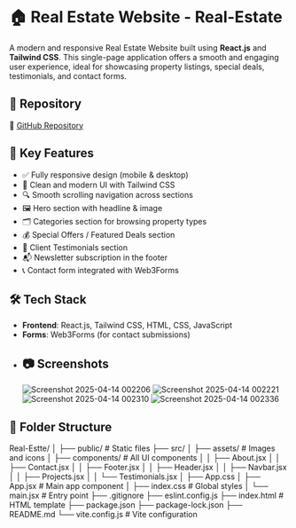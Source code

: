# 🏠 Real Estate Website - Real-Estate

A modern and responsive Real Estate Website built using **React.js** and **Tailwind CSS**. This single-page application offers a smooth and engaging user experience, ideal for showcasing property listings, special deals, testimonials, and contact forms.

## 📁 Repository

🔗 [GitHub Repository](https://github.com/ADITYASINHA20/Real-Estte)

## 🚀 Key Features

- ✅ Fully responsive design (mobile & desktop)
- 🌟 Clean and modern UI with Tailwind CSS
- 🔍 Smooth scrolling navigation across sections
- 🖼️ Hero section with headline & image
- 🗂️ Categories section for browsing property types
- 💰 Special Offers / Featured Deals section
- 💬 Client Testimonials section
- 📬 Newsletter subscription in the footer
- 📞 Contact form integrated with Web3Forms

## 🛠️ Tech Stack

- **Frontend**: React.js, Tailwind CSS, HTML, CSS, JavaScript
- **Forms**: Web3Forms (for contact submissions)
- ## 📷 Screenshots
  ![Screenshot 2025-04-14 002206](https://github.com/user-attachments/assets/761e2a10-6f4f-4e7e-be46-fd4346f70af4)
  ![Screenshot 2025-04-14 002221](https://github.com/user-attachments/assets/315644e8-d851-4fb4-85b3-3bc06dd7c4e9)
  ![Screenshot 2025-04-14 002310](https://github.com/user-attachments/assets/fb2d2325-59f0-4aa4-843a-aee3733a4c9e)
  ![Screenshot 2025-04-14 002336](https://github.com/user-attachments/assets/10f4db5d-410e-41a8-a7bb-02008a53ef04)






## 📂 Folder Structure
Real-Estte/ │ ├── public/ # Static files ├── src/ │ ├── assets/ # Images and icons │ ├── components/ # All UI components │ │ ├── About.jsx │ │ ├── Contact.jsx │ │ ├── Footer.jsx │ │ ├── Header.jsx │ │ ├── Navbar.jsx │ │ ├── Projects.jsx │ │ └── Testimonials.jsx │ ├── App.css │ ├── App.jsx # Main app component │ ├── index.css # Global styles │ └── main.jsx # Entry point ├── .gitignore ├── eslint.config.js ├── index.html # HTML template ├── package.json ├── package-lock.json ├── README.md └── vite.config.js # Vite configuration

